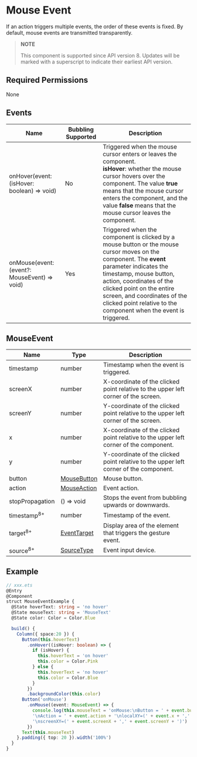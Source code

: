 # Mouse Event

If an action triggers multiple events, the order of these events is fixed. By default, mouse events are transmitted transparently.

> **NOTE**
>
> This component is supported since API version 8. Updates will be marked with a superscript to indicate their earliest API version.


## Required Permissions

None


## Events

| Name | Bubbling Supported | Description |
| -------- | -------- | -------- |
| onHover(event: (isHover: boolean) =&gt; void) | No | Triggered when the mouse cursor enters or leaves the component.<br/>**isHover**: whether the mouse cursor hovers over the component. The value **true** means that the mouse cursor enters the component, and the value **false** means that the mouse cursor leaves the component. |
| onMouse(event: (event?: MouseEvent) =&gt; void) | Yes | Triggered when the component is clicked by a mouse button or the mouse cursor moves on the component. The **event** parameter indicates the timestamp, mouse button, action, coordinates of the clicked point on the entire screen, and coordinates of the clicked point relative to the component when the event is triggered. |


## MouseEvent

| Name | Type | Description |
| -------- | -------- | -------- |
| timestamp | number | Timestamp when the event is triggered. |
| screenX | number | X-coordinate of the clicked point relative to the upper left corner of the screen. |
| screenY | number | Y-coordinate of the clicked point relative to the upper left corner of the screen. |
| x | number | X-coordinate of the clicked point relative to the upper left corner of the component. |
| y | number | Y-coordinate of the clicked point relative to the upper left corner of the component. |
| button | [MouseButton](ts-appendix-enums.md#mousebutton) | Mouse button. |
| action | [MouseAction](ts-appendix-enums.md#mouseaction) | Event action. |
| stopPropagation      | () => void | Stops the event from bubbling upwards or downwards. |
| timestamp<sup>8+</sup> | number | Timestamp of the event.|
| target<sup>8+</sup> | [EventTarget](ts-universal-events-click.md) | Display area of the element that triggers the gesture event.|
| source<sup>8+</sup> | [SourceType](ts-gesture-settings.md) | Event input device.|
## Example

```ts
// xxx.ets
@Entry
@Component
struct MouseEventExample {
  @State hoverText: string = 'no hover'
  @State mouseText: string = 'MouseText'
  @State color: Color = Color.Blue

  build() {
    Column({ space:20 }) {
      Button(this.hoverText)
        .onHover((isHover: boolean) => {
          if (isHover) {
            this.hoverText = 'on hover'
            this.color = Color.Pink
          } else {
            this.hoverText = 'no hover'
            this.color = Color.Blue
          }
        })
        .backgroundColor(this.color)
      Button('onMouse')
        .onMouse((event: MouseEvent) => {
          console.log(this.mouseText = 'onMouse:\nButton = ' + event.button + 
          '\nAction = ' + event.action + '\nlocalXY=(' + event.x + ',' + event.y + ')' + 
          '\nscreenXY=(' + event.screenX + ',' + event.screenY + ')')
        })
      Text(this.mouseText)
    }.padding({ top: 20 }).width('100%')
  }
}
```
